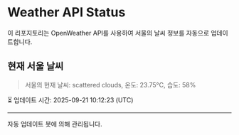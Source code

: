 
# Weather API Status

이 리포지토리는 OpenWeather API를 사용하여 서울의 날씨 정보를 자동으로 업데이트합니다.

## 현재 서울 날씨
> 서울의 현재 날씨: scattered clouds, 온도: 23.75°C, 습도: 58%

⏳ 업데이트 시간: 2025-09-21 10:12:23 (UTC)

---
자동 업데이트 봇에 의해 관리됩니다.
